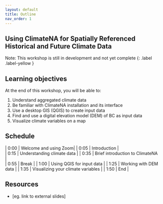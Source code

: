 ```yaml
---
layout: default
title: Outline
nav_order: 1
---
```


## Using ClimateNA for Spatially Referenced Historical and Future Climate Data

Note: This workshop is still in development and not yet complete
{: .label .label-yellow }

## Learning objectives

At the end of this workshop, you will be able to:

1. Understand aggregated climate data
2. Be familiar with ClimateNA installation and its interface
3. Use a desktop GIS (QGIS) to create input data
4. Find and use a digital elevation model (DEM) of BC as input data
5. Visualize climate variables on a map

## Schedule

| 0:00 | Welcome and using Zoom|
| 0:05 | Introduction |  
| 0:15 | Understanding climate data |
| 0:35 | Brief introduction to ClimateNA |  
| 0:55 | Break |
| 1:00 | Using QGIS for input data |
| 1:25 | Working with DEM data |
| 1:35 | Visualizing your climate variables |
| 1:50 | End |

## Resources

- [eg. link to external slides]
